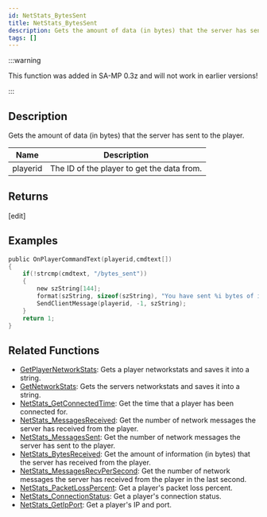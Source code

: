 ```yaml
---
id: NetStats_BytesSent
title: NetStats_BytesSent
description: Gets the amount of data (in bytes) that the server has sent to the player.
tags: []
---
```


:::warning

This function was added in SA-MP 0.3z and will not work in earlier versions!

:::

## Description

Gets the amount of data (in bytes) that the server has sent to the player.

| Name     | Description                                |
| -------- | ------------------------------------------ |
| playerid | The ID of the player to get the data from. |

## Returns

[edit]

## Examples

```c
public OnPlayerCommandText(playerid,cmdtext[])
{
    if(!strcmp(cmdtext, "/bytes_sent"))
    {
        new szString[144];
        format(szString, sizeof(szString), "You have sent %i bytes of information to the server.", NetStats_BytesSent(playerid));
        SendClientMessage(playerid, -1, szString);
    }
    return 1;
}
```

## Related Functions

- [GetPlayerNetworkStats](../functions/GetPlayerNetworkStats.md): Gets a player networkstats and saves it into a string.
- [GetNetworkStats](../functions/GetNetworkStats.md): Gets the servers networkstats and saves it into a string.
- [NetStats_GetConnectedTime](../functions/NetStats_GetConnectedTime.md): Get the time that a player has been connected for.
- [NetStats_MessagesReceived](../functions/NetStats_MessagesReceived.md): Get the number of network messages the server has received from the player.
- [NetStats_MessagesSent](../functions/NetStats_MessagesSent.md): Get the number of network messages the server has sent to the player.
- [NetStats_BytesReceived](../functions/NetStats_BytesReceived.md): Get the amount of information (in bytes) that the server has received from the player.
- [NetStats_MessagesRecvPerSecond](../functions/NetStats_MessagesRecvPerSecond.md): Get the number of network messages the server has received from the player in the last second.
- [NetStats_PacketLossPercent](../functions/NetStats_PacketLossPercent.md): Get a player's packet loss percent.
- [NetStats_ConnectionStatus](../functions/NetStats_ConnectionStatus.md): Get a player's connection status.
- [NetStats_GetIpPort](../functions/NetStats_GetIpPort.md): Get a player's IP and port.
